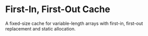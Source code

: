 # First-In, First-Out Cache
A fixed-size cache for variable-length arrays with first-in, first-out replacement and static allocation.
